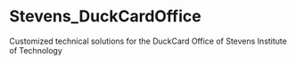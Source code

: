 # Stevens_DuckCardOffice
Customized technical solutions for the DuckCard Office of Stevens Institute of Technology 
